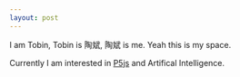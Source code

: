 ```yaml
---
layout: post
---
```


I am Tobin, Tobin is 陶斌, 陶斌 is me. Yeah this is my space.

Currently I am interested in       [P5js](https://p5js.org) and Artifical Intelligence. 

